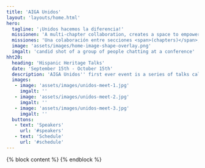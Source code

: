 ```yaml
---
title: 'AIGA Unidos'
layout: 'layouts/home.html'
hero:
  tagline: '¡Unidos hacemos la diferencia!'
  missionen: 'A multi-chapter collaboration, creates a space to empower and celebrate the lives, work, stories, and needs of creatives with a Latinx and Hispanic cultural heritage.'
  missiones: 'Una colaboración entre secciones <span>(chapters)</span>, creando un espacio en el cual se pueda empoderar y celebrar las vidas, los trabajos, las historias, y las voces de las personas creativas de herencia cultural Latinx e Hispana.'
  image: 'assets/images/home-image-shape-overlay.png'
  imgalt: 'candid shot of a group of people chatting at a conference'
hht20:
  heading: 'Hispanic Heritage Talks'
  date: 'September 15th - October 15th'
  description: 'AIGA Unidos'' first ever event is a series of talks called Hispanic Heritage Talks, which will take place during Hispanic Heritage Month. It is a series of virtual talks featuring Latinx and Hispanic creatives from different backgrounds and disciplines. ¡Acompañanos!'
  images:
   - image: 'assets/images/unidos-meet-1.jpg'
     imgalt: ''
   - image: 'assets/images/unidos-meet-2.jpg'
     imgalt: ''
   - image: 'assets/images/unidos-meet-3.jpg'
     imgalt: ''
  buttons:
   - text: 'Speakers'
     url: '#speakers'
   - text: 'Schedule'
     url: '#schedule'
---
```


{% block content %}
{% endblock %}